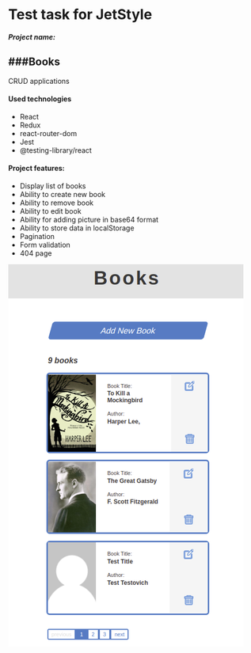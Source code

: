 # Test task for JetStyle

##### Project name:
###Books
----------

CRUD applications

#### Used technologies
- React
- Redux
- react-router-dom
- Jest
- @testing-library/react

#### Project features:
- Display list of books
- Ability to create new book
- Ability to remove book
- Ability to edit book
- Ability for adding picture in base64 format
- Ability to store data in localStorage
- Pagination
- Form validation
- 404 page

![Alt text](public/assets/screenshot.png?raw=true "Title")




